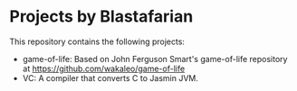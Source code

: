 Projects by Blastafarian
========

This repository contains the following projects:
- game-of-life: Based on John Ferguson Smart's game-of-life repository at https://github.com/wakaleo/game-of-life
- VC: A compiler that converts C to Jasmin JVM.
